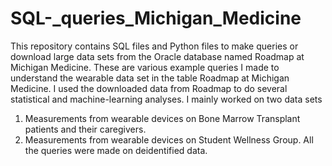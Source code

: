 # SQL-_queries_Michigan_Medicine
This repository contains SQL files and Python files to make queries or download large data sets from the Oracle database named Roadmap at Michigan Medicine. These are various example queries I made to understand the wearable data set in the table Roadmap at Michigan Medicine. I used the downloaded data from Roadmap to do several statistical and machine-learning analyses. I mainly worked on two data sets
1. Measurements from wearable devices on Bone Marrow Transplant patients and their caregivers.
2. Measurements from wearable devices on Student Wellness Group.
All the queries were made on deidentified data. 
   
